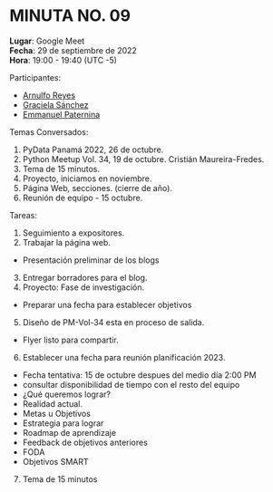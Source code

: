 # MINUTA NO. 09

**Lugar**: Google Meet  
**Fecha**: 29 de septiembre de 2022  
**Hora**: 19:00 - 19:40 (UTC -5)

Participantes:

-   [Arnulfo Reyes](https://www.linkedin.com/in/arnulfo-rh)
    <!--[Dina Cianca](https://www.linkedin.com/in/dina-cianca-9a3113210)-->
-   [Graciela Sánchez](<>)
    <!---[Noel Sánchez](https://www.linkedin.com/in/noel-s%C3%A1nchez-2945071ab)-->
-   [Emmanuel Paternina](https://www.linkedin.com/in/emmanuel-paternina-446a2734)

Temas Conversados:

1.  PyData Panamá 2022, 26 de octubre.
2.  Python Meetup Vol. 34, 19 de octubre. Cristián Maureira-Fredes.
3.  Tema de 15 minutos.
4.  Proyecto, iniciamos en noviembre.
5.  Página Web, secciones. (cierre de año).
6.  Reunión de equipo - 15 octubre.

Tareas:

1.  Seguimiento a expositores.
2.  Trabajar la página web.
  - Presentación preliminar de los blogs
3.  Entregar borradores para el blog.
4.  Proyecto: Fase de investigación.
  - Preparar una fecha para establecer objetivos
5.  Diseño de PM-Vol-34 esta en proceso de salida.
  - Flyer listo para compartir.
6.  Establecer una fecha para reunión planificación 2023.
  - Fecha tentativa: 15 de octubre despues del medio día 2:00 PM
  - consultar disponibilidad de tiempo con el resto del equipo
  - ¿Qué queremos lograr?
  - Realidad actual.
  - Metas u Objetivos
  - Estrategia para lograr
  - Roadmap de aprendizaje
  - Feedback de objetivos anteriores
  - FODA
  - Objetivos SMART
7.  Tema de 15 minutos
